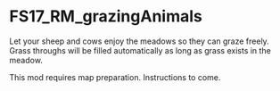 # FS17_RM_grazingAnimals

Let your sheep and cows enjoy the meadows so they can graze freely. Grass throughs will be filled automatically as long as grass exists in the meadow.

This mod requires map preparation. Instructions to come.